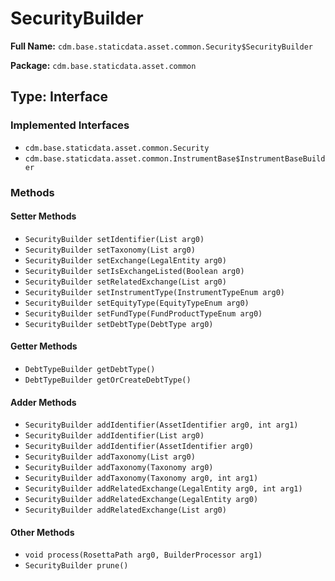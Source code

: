 # SecurityBuilder

**Full Name:** `cdm.base.staticdata.asset.common.Security$SecurityBuilder`

**Package:** `cdm.base.staticdata.asset.common`

## Type: Interface

### Implemented Interfaces

- `cdm.base.staticdata.asset.common.Security`
- `cdm.base.staticdata.asset.common.InstrumentBase$InstrumentBaseBuilder`

### Methods

#### Setter Methods

- `SecurityBuilder setIdentifier(List arg0)`
- `SecurityBuilder setTaxonomy(List arg0)`
- `SecurityBuilder setExchange(LegalEntity arg0)`
- `SecurityBuilder setIsExchangeListed(Boolean arg0)`
- `SecurityBuilder setRelatedExchange(List arg0)`
- `SecurityBuilder setInstrumentType(InstrumentTypeEnum arg0)`
- `SecurityBuilder setEquityType(EquityTypeEnum arg0)`
- `SecurityBuilder setFundType(FundProductTypeEnum arg0)`
- `SecurityBuilder setDebtType(DebtType arg0)`

#### Getter Methods

- `DebtTypeBuilder getDebtType()`
- `DebtTypeBuilder getOrCreateDebtType()`

#### Adder Methods

- `SecurityBuilder addIdentifier(AssetIdentifier arg0, int arg1)`
- `SecurityBuilder addIdentifier(List arg0)`
- `SecurityBuilder addIdentifier(AssetIdentifier arg0)`
- `SecurityBuilder addTaxonomy(List arg0)`
- `SecurityBuilder addTaxonomy(Taxonomy arg0)`
- `SecurityBuilder addTaxonomy(Taxonomy arg0, int arg1)`
- `SecurityBuilder addRelatedExchange(LegalEntity arg0, int arg1)`
- `SecurityBuilder addRelatedExchange(LegalEntity arg0)`
- `SecurityBuilder addRelatedExchange(List arg0)`

#### Other Methods

- `void process(RosettaPath arg0, BuilderProcessor arg1)`
- `SecurityBuilder prune()`

